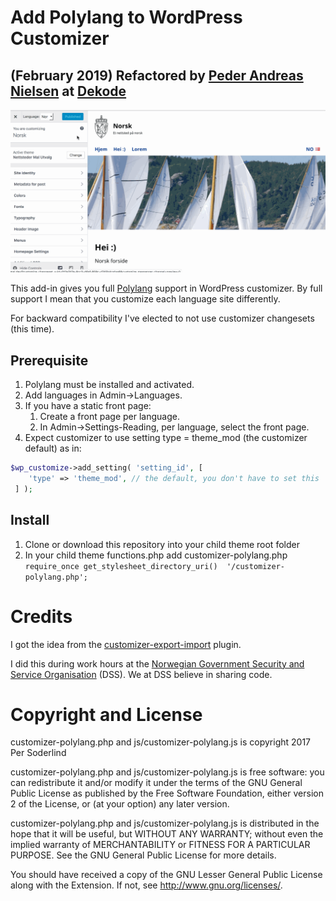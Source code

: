 # Add Polylang to WordPress Customizer

## (February 2019) Refactored by [Peder Andreas Nielsen](https://github.com/pederan) at [Dekode](https://en.dekode.no/?noredirect=en_US)

<img src="assets/customizer-polylang.gif" />

This add-in gives you full [Polylang](https://wordpress.org/plugins/polylang/) support in WordPress customizer. By full support I mean that you customize each language site differently.

For backward compatibility I've elected to not use customizer changesets (this time).

## Prerequisite

1. Polylang must be installed and activated.
1. Add languages in Admin->Languages.
1. If you have a static front page:
	1. Create a front page per language.
	1. In Admin->Settings-Reading, per language, select the front page.
1. Expect customizer to use setting type = theme_mod (the customizer default) as in:
```php
$wp_customize->add_setting( 'setting_id', [
	'type' => 'theme_mod', // the default, you don't have to set this
 ] );
```

## Install
1. Clone or download this repository into your child theme root folder
1. In your child theme functions.php add customizer-polylang.php
	`require_once get_stylesheet_directory_uri()  '/customizer-polylang.php';`

# Credits

I got the idea from the [customizer-export-import](https://github.com/fastlinemedia/customizer-export-import) plugin.

I did this during work hours at the [Norwegian Government Security and Service Organisation](https://dss.dep.no/english) (DSS). We at DSS believe in sharing code.

# Copyright and License

customizer-polylang.php and js/customizer-polylang.js is copyright 2017 Per Soderlind

customizer-polylang.php and js/customizer-polylang.js is free software: you can redistribute it and/or modify it under the terms of the GNU General Public License as published by the Free Software Foundation, either version 2 of the License, or (at your option) any later version.

customizer-polylang.php and js/customizer-polylang.js is distributed in the hope that it will be useful, but WITHOUT ANY WARRANTY; without even the implied warranty of MERCHANTABILITY or FITNESS FOR A PARTICULAR PURPOSE. See the GNU General Public License for more details.

You should have received a copy of the GNU Lesser General Public License along with the Extension. If not, see http://www.gnu.org/licenses/.
